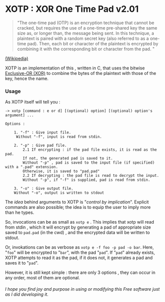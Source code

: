 # XOTP : XOR One Time Pad v2.01

> "The one-time pad (OTP) is an encryption technique that cannot be cracked, but requires the use of a one-time pre-shared key the same size as, or longer than, the message being sent. In this technique, a plaintext is paired with a random secret key (also referred to as a one-time pad). Then, each bit or character of the plaintext is encrypted by combining it with the corresponding bit or character from the pad. "

[(Wikipedia)](https://en.wikipedia.org/wiki/One-time_pad)

XOTP is an implementation of this , written in C, that uses the bitwise [Exclusive-OR (XOR)](https://en.wikipedia.org/wiki/Exclusive_or) to combine the bytes of the plaintext with those of the key, hence the name.

### Usage 

As XOTP itself will tell you :

```
-> xotp [command : e or d] [(optional) option] [(optional) option's argument] ...

Options :

	1. "-f" : Give input file.
	 Without "-f", input is read from stdin.

	2. "-p" : Give pad file.
		2.1 If encrypting : if the pad file exists, it is read as the pad.
		If not, the generated pad is saved to it.
		Without "-p" , pad is saved to the input file (if specified) with a ".pad" extension.
		Otherwise, it is saved to "pad.pad"
		2.2 If decrypting : the pad file is read to decrypt the input.
		Without "-p", if "-f" is supplied, pad is read from stdin.

	3. "-o" : Give output file.
	Without "-o", output is written to stdout
```
The *idea* behind arguments to XOTP is "*control by implication*".
Explicit commands are also possible; the idea is to equip the user to imply more than he types.

So, invocations can be as small as `xotp e` . This implies that xotp will read from stdin , which it will encrypt by generating a pad of appropriate size saved to `pad.pad` (in the cwd) , and the encrypted data will be written to stdout.

Or, invokations can be as verbose as `xotp e -f foo -p pad -o bar`. Here, "`foo`" will be encrypted to "`bar`", with the pad "`pad`". If "`pad`" already exists, XOTP attempts to read it as the pad, if it does not, it generates a pad and saves it to "`pad`".

However, it is still kept simple : there are only 3 options , they can occur in any order, most of them are optional.

###### I hope you find joy and purpose in using or modifying this Free software just as I did developing it.
